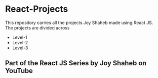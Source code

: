 # React-Projects
This repository carries all the projects Joy Shaheb made using React JS. The projects are divided across
* Level-1
* Level-2
* Level-3

## Part of the React JS Series by Joy Shaheb on YouTube
